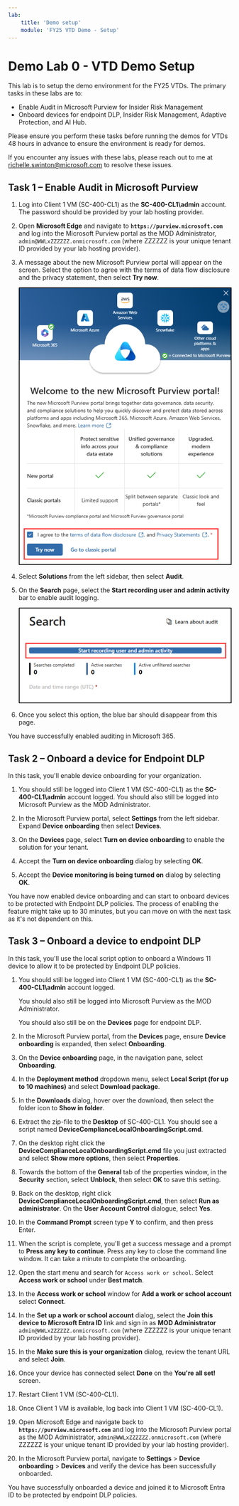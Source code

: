 ```yaml
---
lab:
    title: 'Demo setup'
    module: 'FY25 VTD Demo - Setup'
---
```


# Demo Lab 0 - VTD Demo Setup

This lab is to setup the demo environment for the FY25 VTDs. The primary tasks in these labs are to:

- Enable Audit in Microsoft Purview for Insider Risk Management
- Onboard devices for endpoint DLP, Insider Risk Management, Adaptive Protection, and AI Hub.

Please ensure you perform these tasks before running the demos for VTDs 48 hours in advance to ensure the environment is ready for demos.

If you encounter any issues with these labs, please reach out to me at richelle.swinton@microsoft.com to resolve these issues.

## Task 1 – Enable Audit in Microsoft Purview

1. Log into Client 1 VM (SC-400-CL1) as the **SC-400-CL1\admin** account. The password should be provided by your lab hosting provider.

1. Open **Microsoft Edge** and navigate to **`https://purview.microsoft.com`** and log into the Microsoft Purview portal as the MOD Administrator, `admin@WWLxZZZZZZ.onmicrosoft.com` (where ZZZZZZ is your unique tenant ID provided by your lab hosting provider).

1. A message about the new Microsoft Purview portal will appear on the screen. Select the option to agree with the terms of data flow disclosure and the privacy statement, then select **Try now**.

    ![Screenshot showing the Welcome to the new Microsoft Purview portal screen.](/Instructions/Media/welcome-purview-portal.png)

1. Select **Solutions** from the left sidebar, then select **Audit**.

1. On the **Search** page, select the **Start recording user and admin activity** bar to enable audit logging.

    ![Screenshot showing the Start recording user and admin activity button.](/Instructions/Media/enable-audit-button.png)

1. Once you select this option, the blue bar should disappear from this page.

You have successfully enabled auditing in Microsoft 365.

## Task 2 – Onboard a device for Endpoint DLP

In this task, you'll enable device onboarding for your organization.

1. You should still be logged into Client 1 VM (SC-400-CL1) as the **SC-400-CL1\admin** account logged. You should also still be logged into Microsoft Purview as the MOD Administrator.

1. In the Microsoft Purview portal, select **Settings** from the left sidebar. Expand **Device onboarding** then select **Devices**.

1. On the **Devices** page, select **Turn on device onboarding** to enable the solution for your tenant.

1. Accept the **Turn on device onboarding** dialog by selecting **OK**.

1. Accept the **Device monitoring is being turned on** dialog by selecting **OK**.

You have now enabled device onboarding and can start to onboard devices to be protected with Endpoint DLP policies. The process of enabling the feature might take up to 30 minutes, but you can move on with the next task as it's not dependent on this.

## Task 3 – Onboard a device to endpoint DLP

In this task, you'll use the local script option to onboard a Windows 11 device to allow it to be protected by Endpoint DLP policies.

1. You should still be logged into Client 1 VM (SC-400-CL1) as the **SC-400-CL1\admin** account logged.

   You should also still be logged into Microsoft Purview as the MOD Administrator.

   You should also still be on the **Devices** page for endpoint DLP.

1. In the Microsoft Purview portal, from the **Devices** page, ensure **Device onboarding** is expanded, then select **Onboarding**.

1. On the **Device onboarding** page, in the navigation pane, select **Onboarding**.

1. In the **Deployment method** dropdown menu, select **Local Script (for up to 10 machines)** and select **Download package**.

1. In the **Downloads** dialog, hover over the download, then select the folder icon to **Show in folder**.

1. Extract the zip-file to the **Desktop** of SC-400-CL1. You should see a script named **DeviceComplianceLocalOnboardingScript.cmd**.

1. On the desktop right click the **DeviceComplianceLocalOnboardingScript.cmd** file you just extracted and select **Show more options**, then select **Properties**.

1. Towards the bottom of the **General** tab of the properties window, in the **Security** section, select **Unblock**, then select **OK** to save this setting.

1. Back on the desktop, right click **DeviceComplianceLocalOnboardingScript.cmd**, then select **Run as administrator**. On the **User Account Control** dialogue, select **Yes**.

1. In the **Command Prompt** screen type **Y** to confirm, and then press Enter.

1. When the script is complete, you'll get a success message and a prompt to **Press any key to continue**. Press any key to close the command line window. It can take a minute to complete the onboarding.

1. Open the start menu and search for `Access work or school`. Select **Access work or school** under **Best match**.

1. In the **Access work or school** window for **Add a work or school account** select **Connect**.

1. In the **Set up a work or school account** dialog, select the **Join this device to Microsoft Entra ID** link and sign in as **MOD Administrator** `admin@WWLxZZZZZZ.onmicrosoft.com` (where ZZZZZZ is your unique tenant ID provided by your lab hosting provider).

1. In the **Make sure this is your organization** dialog, review the tenant URL and select **Join**.  

1. Once your device has connected select **Done** on the **You're all set!** screen.

1. Restart Client 1 VM (SC-400-CL1).

1. Once Client 1 VM is available, log back into Client 1 VM (SC-400-CL1).

1. Open Microsoft Edge and navigate back to **`https://purview.microsoft.com`** and log into the Microsoft Purview portal as the MOD Administrator, `admin@WWLxZZZZZZ.onmicrosoft.com` (where ZZZZZZ is your unique tenant ID provided by your lab hosting provider).

1. In the Microsoft Purview portal, navigate to **Settings** > **Device onboarding** > **Devices** and verify the device has been successfully onboarded.

You have successfully onboarded a device and joined it to Microsoft Entra ID to be protected by endpoint DLP policies.
